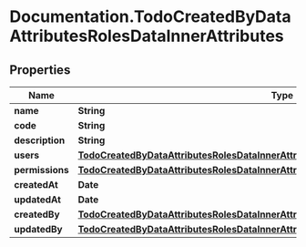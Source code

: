 # Documentation.TodoCreatedByDataAttributesRolesDataInnerAttributes

## Properties

Name | Type | Description | Notes
------------ | ------------- | ------------- | -------------
**name** | **String** |  | [optional] 
**code** | **String** |  | [optional] 
**description** | **String** |  | [optional] 
**users** | [**TodoCreatedByDataAttributesRolesDataInnerAttributesUsers**](TodoCreatedByDataAttributesRolesDataInnerAttributesUsers.md) |  | [optional] 
**permissions** | [**TodoCreatedByDataAttributesRolesDataInnerAttributesPermissions**](TodoCreatedByDataAttributesRolesDataInnerAttributesPermissions.md) |  | [optional] 
**createdAt** | **Date** |  | [optional] 
**updatedAt** | **Date** |  | [optional] 
**createdBy** | [**TodoCreatedByDataAttributesRolesDataInnerAttributesPermissionsDataInnerAttributesRole**](TodoCreatedByDataAttributesRolesDataInnerAttributesPermissionsDataInnerAttributesRole.md) |  | [optional] 
**updatedBy** | [**TodoCreatedByDataAttributesRolesDataInnerAttributesPermissionsDataInnerAttributesRole**](TodoCreatedByDataAttributesRolesDataInnerAttributesPermissionsDataInnerAttributesRole.md) |  | [optional] 


